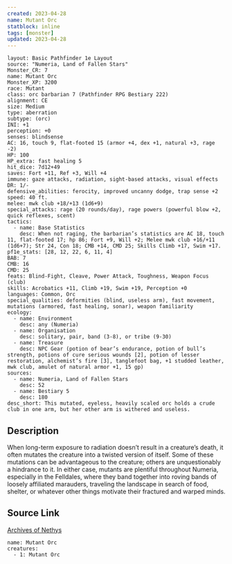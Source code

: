 ```yaml
---
created: 2023-04-28
name: Mutant Orc
statblock: inline
tags: [monster]
updated: 2023-04-28
---
```

```statblock
layout: Basic Pathfinder 1e Layout
source: "Numeria, Land of Fallen Stars"
Monster_CR: 7
name: Mutant Orc
Monster_XP: 3200
race: Mutant
class: orc barbarian 7 (Pathfinder RPG Bestiary 222)
alignment: CE
size: Medium
type: aberration
subtype: (orc)
INI: +1
perception: +0
senses: blindsense
AC: 16, touch 9, flat-footed 15 (armor +4, dex +1, natural +3, rage -2)
HP: 100
HP_extra: fast healing 5
hit_dice: 7d12+49
saves: Fort +11, Ref +3, Will +4
immune: gaze attacks, radiation, sight-based attacks, visual effects
DR: 1/-
defensive_abilities: ferocity, improved uncanny dodge, trap sense +2
speed: 40 ft.
melee: mwk club +18/+13 (1d6+9)
special_attacks: rage (20 rounds/day), rage powers (powerful blow +2, quick reflexes, scent)
tactics:
  - name: Base Statistics
    desc: When not raging, the barbarian’s statistics are AC 18, touch 11, flat-footed 17; hp 86; Fort +9, Will +2; Melee mwk club +16/+11 (1d6+7); Str 24, Con 18; CMB +14, CMD 25; Skills Climb +17, Swim +17.
pf1e_stats: [28, 12, 22, 6, 11, 4]
BAB: 7
CMB: 16
CMD: 25
feats: Blind-Fight, Cleave, Power Attack, Toughness, Weapon Focus (club)
skills: Acrobatics +11, Climb +19, Swim +19, Perception +0
languages: Common, Orc
special_qualities: deformities (blind, useless arm), fast movement, mutations (armored, fast healing, sonar), weapon familiarity
ecology:
  - name: Environment
    desc: any (Numeria)
  - name: Organisation
    desc: solitary, pair, band (3-8), or tribe (9-30)
  - name: Treasure
    desc: NPC Gear (potion of bear’s endurance, potion of bull’s strength, potions of cure serious wounds [2], potion of lesser restoration, alchemist’s fire [3], tanglefoot bag, +1 studded leather, mwk club, amulet of natural armor +1, 15 gp)
sources:
  - name: Numeria, Land of Fallen Stars
    desc: 52
  - name: Bestiary 5
    desc: 180
desc_short: This mutated, eyeless, heavily scaled orc holds a crude club in one arm, but her other arm is withered and useless.
```
## Description
When long-term exposure to radiation doesn’t result in a creature’s death, it often mutates the creature into a twisted version of itself. Some of these mutations can be advantageous to the creature; others are unquestionably a hindrance to it. In either case, mutants are plentiful throughout Numeria, especially in the Felldales, where they band together into roving bands of loosely affiliated marauders, traveling the landscape in search of food, shelter, or whatever other things motivate their fractured and warped minds.
## Source Link
[Archives of Nethys](https://aonprd.com/MonsterDisplay.aspx?ItemName=Mutant%20Orc)
```encounter-table
name: Mutant Orc
creatures:
  - 1: Mutant Orc
```
